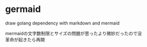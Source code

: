 # germaid

draw golang dependency with markdown and mermaid 

mermaidの文字数制限とサイズの問題が思ったより微妙だったので没  
革命が起きたら再開
